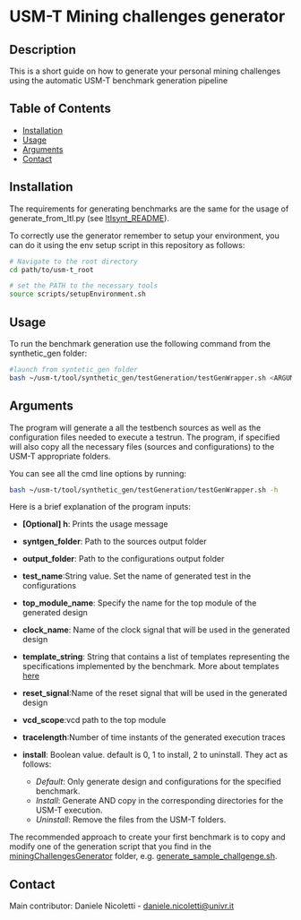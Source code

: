 # USM-T Mining challenges generator

## Description
This is a short guide on how to generate your personal mining challenges using the automatic USM-T benchmark generation pipeline

## Table of Contents
- [Installation](#installation)
- [Usage](#usage)
- [Arguments](#Arguments)
- [Contact](#contact)

## Installation
The requirements for generating benchmarks are the same for the usage of generate_from_ltl.py (see [ltlsynt_README](../README.md)).

To correctly use the generator remember to setup your environment, you can do it using the env setup script in this repository as follows:
```bash
# Navigate to the root directory
cd path/to/usm-t_root

# set the PATH to the necessary tools
source scripts/setupEnvironment.sh
```

## Usage
To run the benchmark generation use the following command from the synthetic_gen folder: 

```bash
#launch from syntetic_gen folder
bash ~/usm-t/tool/synthetic_gen/testGeneration/testGenWrapper.sh <ARGUMENTS>
```

## Arguments
The program will generate a all the testbench sources as well as the configuration files needed to execute a testrun. The program, if specified will also copy all the necessary files (sources and configurations) to the USM-T appropriate folders.

You can see all the cmd line options by running:

```bash
bash ~/usm-t/tool/synthetic_gen/testGeneration/testGenWrapper.sh -h
```

Here is a brief explanation of the program inputs:
- **[Optional] h**: Prints the usage message
- **syntgen_folder**: Path to the sources output folder
- **output_folder**: Path to the configurations output folder
- **test_name**:String value. Set the name of generated test in the configurations
- **top_module_name**: Specify the name for the top module of the generated design
- **clock_name**: Name of the clock signal that will be used in the generated design
- **template_string**: String that contains a list of templates representing the specifications implemented by the benchmark. More about templates [here](#about-templates)
- **reset_signal**:Name of the reset signal that will be used in the generated design
- **vcd_scope**:vcd path to the top module

- **tracelength**:Number of time instants of the generated execution traces
- **install**: Boolean value. default is 0, 1 to install, 2 to uninstall. They act as follows:
    - *Default*: Only generate design and configurations for the specified benchmark.
    - *Install*: Generate AND copy in the corresponding directories for the USM-T execution.
    - *Uninstall*: Remove the files from the USM-T folders.

The recommended approach to create your first benchmark is to copy and modify one of the generation script that you find in the [miningChallengesGenerator](../miningChallengesGenerator/) folder, e.g. [generate_sample_challgenge.sh](../miningChallengesGenerator/generate_sample_challenge.sh). 


## Contact
Main contributor: Daniele Nicoletti - daniele.nicoletti@univr.it
